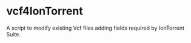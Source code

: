 # vcf4IonTorrent
A script to modify existing Vcf files adding fields required by IonTorrent Suite. 
